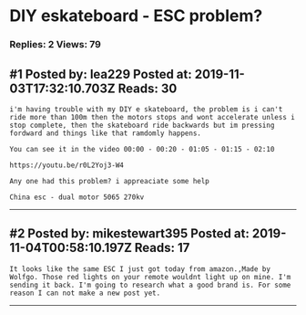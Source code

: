 # DIY eskateboard - ESC problem?

### Replies: 2 Views: 79

## \#1 Posted by: lea229 Posted at: 2019-11-03T17:32:10.703Z Reads: 30

```
i'm having trouble with my DIY e skateboard, the problem is i can't ride more than 100m then the motors stops and wont accelerate unless i stop complete, then the skateboard ride backwards but im pressing fordward and things like that ramdomly happens.

You can see it in the video 00:00 - 00:20 - 01:05 - 01:15 - 02:10

https://youtu.be/r0L2Yoj3-W4

Any one had this problem? i appreaciate some help

China esc - dual motor 5065 270kv
```

---
## \#2 Posted by: mikestewart395 Posted at: 2019-11-04T00:58:10.197Z Reads: 17

```
It looks like the same ESC I just got today from amazon.,Made by Wolfgo. Those red lights on your remote wouldnt light up on mine. I'm sending it back. I'm going to research what a good brand is. For some reason I can not make a new post yet.
```

---
